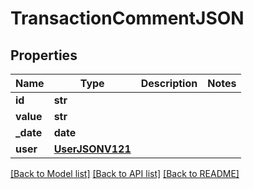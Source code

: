 # TransactionCommentJSON

## Properties
Name | Type | Description | Notes
------------ | ------------- | ------------- | -------------
**id** | **str** |  | 
**value** | **str** |  | 
**_date** | **date** |  | 
**user** | [**UserJSONV121**](UserJSONV121.md) |  | 

[[Back to Model list]](../README.md#documentation-for-models) [[Back to API list]](../README.md#documentation-for-api-endpoints) [[Back to README]](../README.md)


